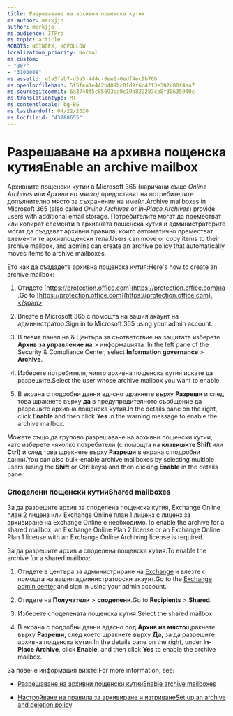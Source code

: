```yaml
---
title: Разрешаване на архивна пощенска кутия
ms.author: markjjo
author: markjjo
ms.audience: ITPro
ms.topic: article
ROBOTS: NOINDEX, NOFOLLOW
localization_priority: Normal
ms.custom:
- "307"
- "3100008"
ms.assetid: e1a5fab7-d3a5-4d4c-8ee2-0edf4ec9b76b
ms.openlocfilehash: 5f5fea1e442b489bc81d9f6c4213e302c80f4ea7
ms.sourcegitcommit: 6a3748f5c05693ca0c19a829287cb8f30635940c
ms.translationtype: MT
ms.contentlocale: bg-BG
ms.lasthandoff: 04/22/2020
ms.locfileid: "43788655"
---
```

# <a name="enable-an-archive-mailbox"></a><span data-ttu-id="b2960-102">Разрешаване на архивна пощенска кутия</span><span class="sxs-lookup"><span data-stu-id="b2960-102">Enable an archive mailbox</span></span>

<span data-ttu-id="b2960-103">Архивните пощенски кутии в Microsoft 365 (наричани също *Online Archives* или *Архиви на място)* предоставят на потребителите допълнително място за съхранение на имейл.</span><span class="sxs-lookup"><span data-stu-id="b2960-103">Archive mailboxes in Microsoft 365 (also called *Online Archives* or *In-Place Archives*) provide users with additional email storage.</span></span> <span data-ttu-id="b2960-104">Потребителите могат да преместват или копират елементи в архивната пощенска кутия и администраторите могат да създават архивни правила, които автоматично преместват елементи те архивпощенски тела.</span><span class="sxs-lookup"><span data-stu-id="b2960-104">Users can move or copy items to their archive mailbox, and admins can create an archive policy that automatically moves items to archive mailboxes.</span></span>
  
<span data-ttu-id="b2960-105">Ето как да създадете архивна пощенска кутия:</span><span class="sxs-lookup"><span data-stu-id="b2960-105">Here's how to create an archive mailbox:</span></span>
  
1. <span data-ttu-id="b2960-106">Отидете [https://protection.office.com](https://protection.office.com)на .</span><span class="sxs-lookup"><span data-stu-id="b2960-106">Go to [https://protection.office.com](https://protection.office.com).</span></span>

2. <span data-ttu-id="b2960-107">Влезте в Microsoft 365 с помощта на вашия акаунт на администратор.</span><span class="sxs-lookup"><span data-stu-id="b2960-107">Sign in to Microsoft 365 using your admin account.</span></span>

3. <span data-ttu-id="b2960-108">В левия панел на &amp; Центъра за съответствие на защитата изберете **Архив** **за управление на** \> информацията .</span><span class="sxs-lookup"><span data-stu-id="b2960-108">In the left pane of the Security &amp; Compliance Center, select **Information governance** \> **Archive**.</span></span>

4. <span data-ttu-id="b2960-109">Изберете потребителя, чиято архивна пощенска кутия искате да разрешите.</span><span class="sxs-lookup"><span data-stu-id="b2960-109">Select the user whose archive mailbox you want to enable.</span></span>

5. <span data-ttu-id="b2960-110">В екрана с подробни данни вдясно щракнете върху **Разреши** и след това щракнете върху **да** в предупредителното съобщение да разрешите архивна пощенска кутия.</span><span class="sxs-lookup"><span data-stu-id="b2960-110">In the details pane on the right, click **Enable** and then click **Yes** in the warning message to enable the archive mailbox.</span></span>

<span data-ttu-id="b2960-111">Можете също да групово разрешаване на архивни пощенски кутии, като изберете няколко потребители (с помощта на **клавишите Shift** или **Ctrl)** и след това щракнете върху **Разреши** в екрана с подробни данни.</span><span class="sxs-lookup"><span data-stu-id="b2960-111">You can also bulk-enable archive mailboxes by selecting multiple users (using the **Shift** or **Ctrl** keys) and then clicking **Enable** in the details pane.</span></span>
  
### <a name="shared-mailboxes"></a><span data-ttu-id="b2960-112">Споделени пощенски кутии</span><span class="sxs-lookup"><span data-stu-id="b2960-112">Shared mailboxes</span></span>

<span data-ttu-id="b2960-113">За да разрешите архив за споделена пощенска кутия, Exchange Online план 2 лиценз или Exchange Online план 1 лиценз с лиценз за архивиране на Exchange Online е необходимо.</span><span class="sxs-lookup"><span data-stu-id="b2960-113">To enable the archive for a shared mailbox, an Exchange Online Plan 2 license or an Exchange Online Plan 1 license with an Exchange Online Archiving license is required.</span></span>  

<span data-ttu-id="b2960-114">За да разрешите архив а споделена пощенска кутия:</span><span class="sxs-lookup"><span data-stu-id="b2960-114">To enable the archive for a shared mailbox:</span></span>

1. <span data-ttu-id="b2960-115">Отидете в центъра за администриране на [Exchange](https://outlook.office365.com/ecp) и влезте с помощта на вашия администраторски акаунт.</span><span class="sxs-lookup"><span data-stu-id="b2960-115">Go to the [Exchange admin center](https://outlook.office365.com/ecp) and sign in using your admin account.</span></span>

2. <span data-ttu-id="b2960-116">Отидете на **Получатели** > **споделени**.</span><span class="sxs-lookup"><span data-stu-id="b2960-116">Go to **Recipients** > **Shared**.</span></span>

3. <span data-ttu-id="b2960-117">Изберете споделената пощенска кутия.</span><span class="sxs-lookup"><span data-stu-id="b2960-117">Select the shared mailbox.</span></span>

4. <span data-ttu-id="b2960-118">В екрана с подробни данни вдясно под **Архив на място**щракнете върху **Разреши**, след което щракнете върху **Да,** за да разрешите архивна пощенска кутия.</span><span class="sxs-lookup"><span data-stu-id="b2960-118">In the details pane on the right, under **In-Place Archive**, click **Enable**, and then click **Yes** to enable the archive mailbox.</span></span>

<span data-ttu-id="b2960-119">За повече информация вижте:</span><span class="sxs-lookup"><span data-stu-id="b2960-119">For more information, see:</span></span>
  
- [<span data-ttu-id="b2960-120">Разрешаване на архивни пощенски кутии</span><span class="sxs-lookup"><span data-stu-id="b2960-120">Enable archive mailboxes</span></span>](https://docs.microsoft.com/office365/securitycompliance/enable-archive-mailboxes)

- [<span data-ttu-id="b2960-121">Настройване на правила за архивиране и изтриване</span><span class="sxs-lookup"><span data-stu-id="b2960-121">Set up an archive and deletion policy</span></span>](https://docs.microsoft.com//office365/securitycompliance/set-up-an-archive-and-deletion-policy-for-mailboxes)
